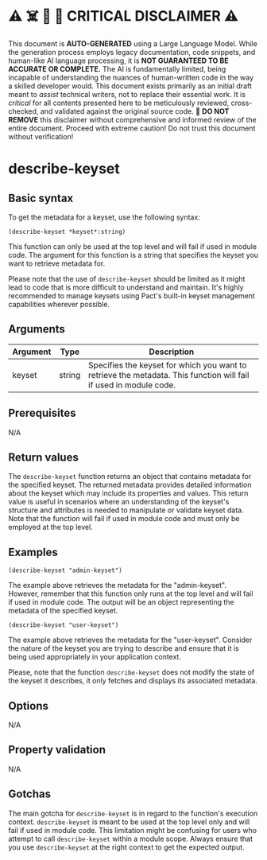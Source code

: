 
# ⚠️ ☠️ 🔮 🤖 CRITICAL DISCLAIMER ⚠️

 
This document is **AUTO-GENERATED** using a Large Language Model. While the generation process employs legacy documentation, code snippets, and human-like AI language processing, it is **NOT GUARANTEED TO BE ACCURATE OR COMPLETE.** The AI is fundamentally limited, being incapable of understanding the nuances of human-written code in the way a skilled developer would. This document exists primarily as an initial draft meant to *assist* technical writers, not to replace their essential work. It is *critical* for all contents presented here to be meticulously reviewed, cross-checked, and validated against the original source code. 🚫 **DO NOT REMOVE** this disclaimer without comprehensive and informed review of the entire document. Proceed with extreme caution! Do not trust this document without verification!

# describe-keyset

## Basic syntax

To get the metadata for a keyset, use the following syntax:

```pact
(describe-keyset *keyset*:string)
```

This function can only be used at the top level and will fail if used in module code. The argument for this function is a string that specifies the keyset you want to retrieve metadata for.

Please note that the use of `describe-keyset` should be limited as it might lead to code that is more difficult to understand and maintain. It's highly recommended to manage keysets using Pact's built-in keyset management capabilities wherever possible.

## Arguments

| Argument | Type | Description |
| --- | --- | --- |
| keyset | string | Specifies the keyset for which you want to retrieve the metadata. This function will fail if used in module code. |

## Prerequisites

N/A

## Return values

The `describe-keyset` function returns an object that contains metadata for the specified keyset. The returned metadata provides detailed information about the keyset which may include its properties and values. This return value is useful in scenarios where an understanding of the keyset's structure and attributes is needed to manipulate or validate keyset data. Note that the function will fail if used in module code and must only be employed at the top level.

## Examples

```pact
(describe-keyset "admin-keyset")
```

The example above retrieves the metadata for the "admin-keyset". However, remember that this function only runs at the top level and will fail if used in module code. The output will be an object representing the metadata of the specified keyset.

```pact
(describe-keyset "user-keyset")
```

The example above retrieves the metadata for the "user-keyset". Consider the nature of the keyset you are trying to describe and ensure that it is being used appropriately in your application context.

Please, note that the function `describe-keyset` does not modify the state of the keyset it describes, it only fetches and displays its associated metadata.

## Options

N/A

## Property validation

N/A

## Gotchas

The main gotcha for `describe-keyset` is in regard to the function's execution context. `describe-keyset` is meant to be used at the top level only and will fail if used in module code. This limitation might be confusing for users who attempt to call `describe-keyset` within a module scope. Always ensure that you use `describe-keyset` at the right context to get the expected output.

